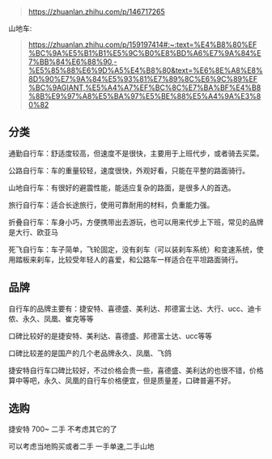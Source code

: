 
> https://zhuanlan.zhihu.com/p/146717265

山地车:
> https://zhuanlan.zhihu.com/p/159197414#:~:text=%E4%B8%80%EF%BC%9A%E5%B1%B1%E5%9C%B0%E8%BD%A6%E7%9A%84%E7%BB%84%E6%88%90,-%E5%85%88%E6%9D%A5%E4%B8%80&text=%E6%8E%A8%E8%8D%90%E7%9A%84%E5%93%81%E7%89%8C%E6%9C%89%EF%BC%9AGIANT,%E5%A4%A7%EF%BC%8C%E7%BA%BF%E4%B8%8B%E9%97%A8%E5%BA%97%E5%BE%88%E5%A4%9A%E3%80%82

## 分类
通勤自行车：舒适度较高，但速度不是很快，主要用于上班代步，或者骑去买菜。

公路自行车：车的重量较轻，速度很快，外观好看，只能在平整的路面骑行。

山地自行车：有很好的避震性能，能适应复杂的路面，是很多人的首选。

旅行自行车：适合长途旅行，使用可靠耐用的材料，负重能力强。

折叠自行车：车身小巧，方便携带出去游玩，也可以用来代步上下班，常见的品牌是大行、欧亚马

死飞自行车：车子简单，飞轮固定，没有刹车（可以装刹车系统）和变速系统，使用踏板来刹车，比较受年轻人的喜爱，和公路车一样适合在平坦路面骑行。

## 品牌
自行车的品牌主要有：捷安特、喜德盛、美利达、邦德富士达、大行、ucc、迪卡侬、永久、凤凰、崔克等等

口碑比较好的是捷安特、美利达、喜德盛、邦德富士达、ucc等等

口碑比较差的是国产的几个老品牌永久、凤凰、飞鸽

捷安特自行车口碑比较好，不过价格会贵一些，喜德盛、美利达的也很不错，价格算中等吧，永久、凤凰的自行车价格便宜，但是质量差，口碑普遍不好。

## 选购
捷安特 700~
二手
不考虑其它的了

可以考虑当地购买或者二手
一手单速,二手山地
